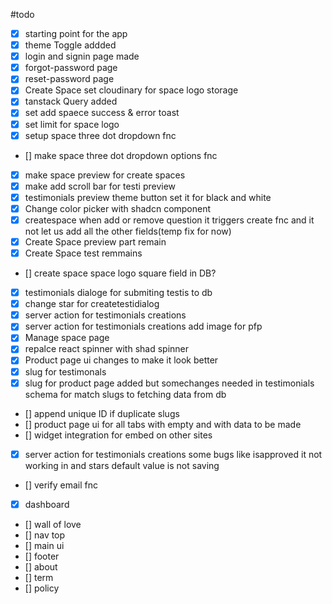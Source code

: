 #todo

- [x] starting point for the app
- [x] theme Toggle addded
- [x] login and signin page made
- [x] forgot-password page
- [x] reset-password page
- [x] Create Space set cloudinary for space logo storage
- [x] tanstack Query added
- [x] set add spaece success & error toast
- [x] set limit for space logo
- [x] setup space three dot dropdown fnc
- [] make space three dot dropdown options fnc
- [x] make space preview for create spaces
- [x] make add scroll bar for testi preview
- [x] testimonials preview theme button set it for black and white
- [x] Change color picker with shadcn component
- [x] createspace when add or remove question it triggers create fnc and it not let us add all the other fields(temp fix for now)
- [x] Create Space preview part remain
- [x] Create Space test remmains
- [] create space space logo square field in DB?
- [x] testimonials dialoge for submiting testis to db
- [x] change star for createtestidialog
- [x] server action for testimonials creations
- [x] server action for testimonials creations add image for pfp
- [x] Manage space page
- [x] repalce react spinner with shad spinner
- [x] Product page ui changes to make it look better
- [x] slug for testimonals
- [x] slug for product page added but somechanges needed in testimonials schema for match slugs to fetching data from db
- [] append unique ID if duplicate slugs
- [] product page ui for all tabs with empty and with data to be made
- [] widget integration for embed on other sites
- [x] server action for testimonials creations some bugs like isapproved it not working in and stars default value is not saving
- [] verify email fnc
- [x] dashboard
- [] wall of love
- [] nav top
- [] main ui
- [] footer
- [] about
- [] term
- [] policy
